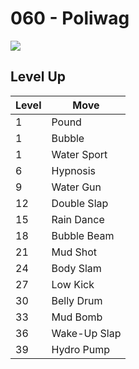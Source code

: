 # 060 - Poliwag
![][060]

## Level Up

Level | Move
---   | ---
  1   | Pound
  1   | Bubble
  1   | Water Sport
  6   | Hypnosis
  9   | Water Gun
 12   | Double Slap
 15   | Rain Dance
 18   | Bubble Beam
 21   | Mud Shot
 24   | Body Slam
 27   | Low Kick
 30   | Belly Drum
 33   | Mud Bomb
 36   | Wake-Up Slap
 39   | Hydro Pump

[060]: ../img/pokemon/060.png
